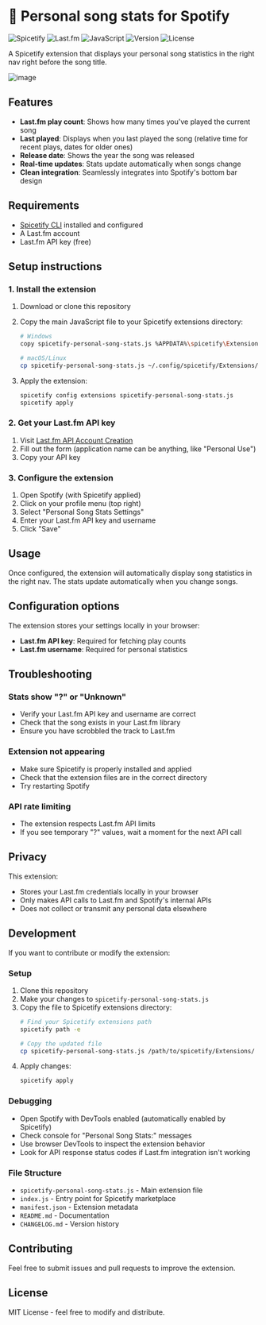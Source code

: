 # 🎵 Personal song stats for Spotify

![Spicetify](https://img.shields.io/badge/Spicetify-Extension-1DB954?style=for-the-badge&logo=spotify&logoColor=white)
![Last.fm](https://img.shields.io/badge/Last.fm-API-D51007?style=for-the-badge&logo=last.fm&logoColor=white)
![JavaScript](https://img.shields.io/badge/JavaScript-F7DF1E?style=for-the-badge&logo=javascript&logoColor=black)
![Version](https://img.shields.io/badge/version-1.0.2-blue?style=for-the-badge)
![License](https://img.shields.io/badge/License-MIT-green.svg?style=for-the-badge)

A Spicetify extension that displays your personal song statistics in the right nav right before the song title.

![image](https://github.com/user-attachments/assets/85bf24dd-d70b-429a-bd77-022ff01af21c)

## Features

- **Last.fm play count**: Shows how many times you've played the current song
- **Last played**: Displays when you last played the song (relative time for recent plays, dates for older ones)
- **Release date**: Shows the year the song was released
- **Real-time updates**: Stats update automatically when songs change
- **Clean integration**: Seamlessly integrates into Spotify's bottom bar design

## Requirements

- [Spicetify CLI](https://spicetify.app) installed and configured
- A Last.fm account
- Last.fm API key (free)

## Setup instructions

### 1. Install the extension

1. Download or clone this repository
2. Copy the main JavaScript file to your Spicetify extensions directory:
   ```bash
   # Windows  
   copy spicetify-personal-song-stats.js %APPDATA%\spicetify\Extensions\

   # macOS/Linux
   cp spicetify-personal-song-stats.js ~/.config/spicetify/Extensions/
   ```

3. Apply the extension:
   ```bash
   spicetify config extensions spicetify-personal-song-stats.js
   spicetify apply
   ```

### 2. Get your Last.fm API key

1. Visit [Last.fm API Account Creation](https://www.last.fm/api/account/create)
2. Fill out the form (application name can be anything, like "Personal Use")
3. Copy your API key

### 3. Configure the extension

1. Open Spotify (with Spicetify applied)
2. Click on your profile menu (top right)
3. Select "Personal Song Stats Settings"
4. Enter your Last.fm API key and username
5. Click "Save"

## Usage

Once configured, the extension will automatically display song statistics in the right nav. The stats update automatically when you change songs.

## Configuration options

The extension stores your settings locally in your browser:
- **Last.fm API key**: Required for fetching play counts
- **Last.fm username**: Required for personal statistics

## Troubleshooting

### Stats show "?" or "Unknown"

- Verify your Last.fm API key and username are correct
- Check that the song exists in your Last.fm library
- Ensure you have scrobbled the track to Last.fm

### Extension not appearing

- Make sure Spicetify is properly installed and applied
- Check that the extension files are in the correct directory
- Try restarting Spotify

### API rate limiting

- The extension respects Last.fm API limits
- If you see temporary "?" values, wait a moment for the next API call

## Privacy

This extension:

- Stores your Last.fm credentials locally in your browser
- Only makes API calls to Last.fm and Spotify's internal APIs
- Does not collect or transmit any personal data elsewhere

## Development

If you want to contribute or modify the extension:

### Setup

1. Clone this repository
2. Make your changes to `spicetify-personal-song-stats.js`
3. Copy the file to Spicetify extensions directory:
   ```bash
   # Find your Spicetify extensions path
   spicetify path -e
   
   # Copy the updated file
   cp spicetify-personal-song-stats.js /path/to/spicetify/Extensions/
   ```
4. Apply changes:
   ```bash
   spicetify apply
   ```

### Debugging

- Open Spotify with DevTools enabled (automatically enabled by Spicetify)
- Check console for "Personal Song Stats:" messages
- Use browser DevTools to inspect the extension behavior
- Look for API response status codes if Last.fm integration isn't working

### File Structure

- `spicetify-personal-song-stats.js` - Main extension file
- `index.js` - Entry point for Spicetify marketplace
- `manifest.json` - Extension metadata
- `README.md` - Documentation
- `CHANGELOG.md` - Version history

## Contributing

Feel free to submit issues and pull requests to improve the extension.

## License

MIT License - feel free to modify and distribute.
